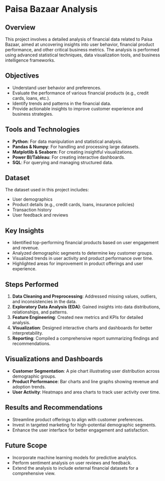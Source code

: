 # Paisa Bazaar Analysis

## Overview
This project involves a detailed analysis of financial data related to Paisa Bazaar, aimed at uncovering insights into user behavior, financial product performance, and other critical business metrics. The analysis is performed using advanced statistical techniques, data visualization tools, and business intelligence frameworks.

## Objectives
- Understand user behavior and preferences.
- Evaluate the performance of various financial products (e.g., credit cards, loans, etc.).
- Identify trends and patterns in the financial data.
- Provide actionable insights to improve customer experience and business strategies.

## Tools and Technologies
- **Python**: For data manipulation and statistical analysis.
- **Pandas & Numpy**: For handling and processing large datasets.
- **Matplotlib & Seaborn**: For creating insightful visualizations.
- **Power BI/Tableau**: For creating interactive dashboards.
- **SQL**: For querying and managing structured data.

## Dataset
The dataset used in this project includes:
- User demographics
- Product details (e.g., credit cards, loans, insurance policies)
- Transaction history
- User feedback and reviews

## Key Insights
- Identified top-performing financial products based on user engagement and revenue.
- Analyzed demographic segments to determine key customer groups.
- Visualized trends in user activity and product performance over time.
- Highlighted areas for improvement in product offerings and user experience.

## Steps Performed
1. **Data Cleaning and Preprocessing**: Addressed missing values, outliers, and inconsistencies in the data.
2. **Exploratory Data Analysis (EDA)**: Gained insights into data distributions, relationships, and patterns.
3. **Feature Engineering**: Created new metrics and KPIs for detailed analysis.
4. **Visualization**: Designed interactive charts and dashboards for better interpretability.
5. **Reporting**: Compiled a comprehensive report summarizing findings and recommendations.

## Visualizations and Dashboards
- **Customer Segmentation**: A pie chart illustrating user distribution across demographic groups.
- **Product Performance**: Bar charts and line graphs showing revenue and adoption trends.
- **User Activity**: Heatmaps and area charts to track user activity over time.

## Results and Recommendations
- Streamline product offerings to align with customer preferences.
- Invest in targeted marketing for high-potential demographic segments.
- Enhance the user interface for better engagement and satisfaction.

## Future Scope
- Incorporate machine learning models for predictive analytics.
- Perform sentiment analysis on user reviews and feedback.
- Extend the analysis to include external financial datasets for a comprehensive view.



